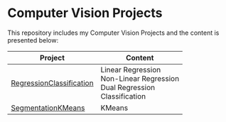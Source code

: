# Computer Vision Projects

This repository includes my Computer Vision Projects and the content is presented below:

| Project                                                      | Content                                                      |
| ------------------------------------------------------------ | ------------------------------------------------------------ |
| [RegressionClassification](https://github.com/elifcansuyildiz/ComputerVisionProjects/tree/main/RegressionClassification) | Linear Regression<br />Non-Linear Regression<br />Dual Regression<br />Classification |
| [SegmentationKMeans](https://github.com/elifcansuyildiz/ComputerVisionProjects/tree/main/SegmentationKMeans) | KMeans                                                       |